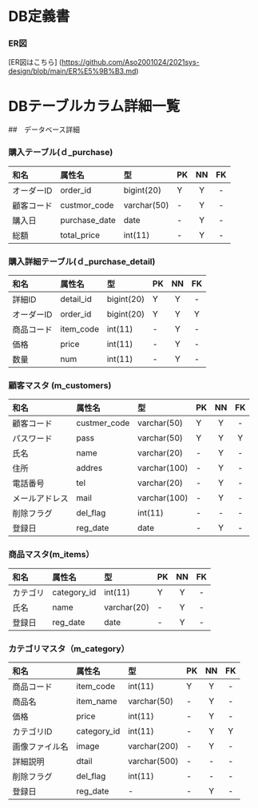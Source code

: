 # DB定義書

### ER図
[ER図はこちら] (https://github.com/Aso2001024/2021sys-design/blob/main/ER%E5%9B%B3.md)

# DBテーブルカラム詳細一覧
##　データベース詳細
### 購入テーブル(ｄ_purchase)
|和名|属性名|型|PK|NN|FK|
|:---|:---|:---|:---|:---:|:----:|
|オーダーID|order_id|bigint(20)|Y|Y|-|
|顧客コード|custmor_code|varchar(50)|-|Y|-|
|購入日|purchase_date|date|-|Y|-|
|総額|total_price|int(11)|-|Y|-|


### 購入詳細テーブル(ｄ_purchase_detail)
|和名|属性名|型|PK|NN|FK|
|:---|:---|:---|:---|:---:|:----:|
|詳細ID|detail_id|bigint(20)|Y|Y|-|
|オーダーID|order_id|bigint(20)|Y|Y|Y|
|商品コード|item_code|int(11)|-|Y|-|
|価格|price|int(11)|-|Y|-|
|数量|num|int(11)|-|Y|-|

### 顧客マスタ (m_customers)
|和名|属性名|型|PK|NN|FK|
|:---|:---|:---|:---|:---:|:----:|
|顧客コード|custmer_code|varchar(50)|Y|Y|-|
|パスワード|pass|varchar(50)|Y|Y|Y|
|氏名|name|varchar(20)|-|Y|-|
|住所|addres|varchar(100)|-|Y|-|
|電話番号|tel|varchar(20)|-|Y|-|
|メールアドレス|mail|varchar(100)|-|Y|-|
|削除フラグ|del_flag|int(11)|-|-|-|
|登録日|reg_date|date|-|Y|-|


### 商品マスタ(m_items）
|和名|属性名|型|PK|NN|FK|
|:---|:---|:---|:---|:---:|:----:|
|カテゴリ|category_id|int(11)|Y|Y|-|
|氏名|name|varchar(20)|-|Y|-|
|登録日|reg_date|date|-|Y|-|

### カテゴリマスタ（m_category）
|和名|属性名|型|PK|NN|FK|
|:---|:---|:---|:---|:---:|:----:|
|商品コード|item_code|int(11)|Y|Y|-|
|商品名|item_name|varchar(50)|-|Y|-|
|価格|price|int(11)|-|Y|-|
|カテゴリID|category_id|int(11)|-|Y|Y|
|画像ファイル名|image|varchar(200)|-|Y|-|
|詳細説明|dtail|varchar(500)|-|-|-|
|削除フラグ|del_flag|int(11)|-|-|-|
|登録日|reg_date|-|-|Y|-|
